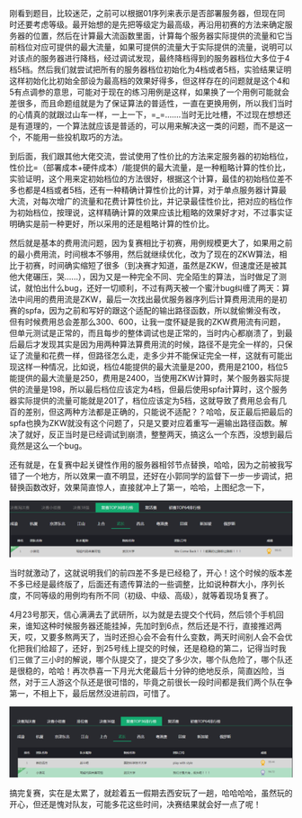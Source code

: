 刚看到题目，比较迷茫，之前可以根据01序列来表示是否部署服务器，但现在同时还要考虑等级。最开始想的是先把等级定为最高级，再沿用初赛的方法来确定服务器的位置，然后在计算最大流函数里面，计算每个服务器实际提供的流量和它当前档位对应可提供的最大流量，如果可提供的流量大于实际提供的流量，说明可以对该点的服务器进行降档，经过调试发现，最终降档得到的服务器档位大多位于4档5档。然后我们就尝试把所有的服务器档位初始化为4档或者5档，实验结果证明这样初始化比初始全部设为最高档的效果好得多，但这样存在的问题就是这个4和5有点调参的意思，可能对于现在的练习用例是这样，如果换了一个用例可能就会差很多，而且命题组就是为了保证算法的普适性，一直在更换用例，所以我们当时的心情真的就跟过山车一样，一上一下，=_=.......当时无比吐槽，不过现在想想还是有道理的，一个算法就应该是普适的，可以用来解决这一类的问题，而不是这一个，不能用一些投机取巧的方法。

到后面，我们跟其他大佬交流，尝试使用了性价比的方法来定服务器的初始档位，性价比=（部署成本+硬件成本）/能提供的最大流量，是一种粗略计算的性价比，实验证明，这个用来定初始档位的方法很好，根据这个计算，最佳的初始档位差不多也都是4档或者5档，还有一种精确计算性价比的计算，对于单点服务器计算最大流，对每次增广的流量和花费计算性价比，并记录最佳性价比，把对应的档位作为初始档位，按理说，这样精确计算的效果应该比粗略的效果好才对，不过事实证明确实是前一种更好，所以采用的还是粗略计算的性价比。

然后就是基本的费用流问题，因为复赛相比于初赛，用例规模更大了，如果用之前的最小费用流，时间根本不够用，然后就继续优化，改为了现在的ZKW算法，相比于初赛，时间确实缩短了很多（到决赛才知道，虽然是ZKW，但速度还是被其他大佬碾压，哭......），因为又是一种完全不同、完全陌生的算法，当时做足了测试，就怕出什么bug，还好一切顺利，不过有两天被一个蜜汁bug纠缠了两天：算法中间用的费用流是ZKW，最后一次找出最优服务器序列后计算费用流用的是初赛的spfa，因为之前和写好的跟这个适配的输出路径函数，所以就偷懒没有改，但有时候费用总会差那么300、600，让我一度怀疑是我的ZKW费用流有问题，但单元测试是正常的，而且每步的整体调试也是正常的，当时内心都崩溃了，到最后最后才发现其实是因为用两种算法算费用流的时候，路径不是完全一样的，只保证了流量和花费一样，但路径怎么走，走多少并不能保证完全一样，这就有可能出现这样一种情况，比如说，档位4能提供的最大流量是200，费用是2100，档位5能提供的最大流量是250，费用是2400，当使用ZKW计算时，某个服务器实际提供的流量是198，所以最后档位应该定为4档，但最后使用spfa计算时，这个服务器实际提供的流量可能就是201了，档位应该定为5档，这就导致了费用总会有几百的差别，但这两种方法都是正确的，只能说不适配？？哈哈，反正最后把最后的spfa也换为ZKW就没有这个问题了，只是又要对应着重写一遍输出路径函数。解决了就好，反正当时是已经调试到崩溃，整整两天，搞这么一个东西，没想到最后竟然是这么一个bug。

还有就是，在复赛中起关键性作用的服务器相邻节点替换，哈哈，因为之前被我写错了一个地方，所以效果一直不明显，还好在小郭同学的监督下一步一步调试，把替换函数改好，效果简直惊人，直接就冲上了第一，哈哈，上图纪念一下，

![first.png](https://github.com/ChaoZeyi/contest/blob/master/huawei2017_codeCraft/photos/first.png?raw=true)

当时就激动了，这就说明我们的前四差不多是已经稳了，开心！这个时候的版本差不多已经是最终版了，后面还有遗传算法的一些调整，比如说种群大小，序列长度，不同等级的用例均有所不同（初级、中级、高级），就等着现场复赛了。

4月23号那天，信心满满去了武研所，以为就是去提交个代码，然后领个手机回来，谁知这种时候服务器还能挂掉，先加时到6点，然后还是不行，直接推迟两天，哎，又要多熬两天了，当时还担心会不会有什么变数，两天时间别人会不会优化把我们给超了，还好，到25号线上提交的时候，还是稳稳的第二，记得当时我们三做了三小时的解说，哪个队提交了，提交了多少次，哪个队危险了，哪个队还是很稳的，哈哈！再次恭喜一下月光大佬最后十分钟的绝地反杀，简直凶险，当然，对于三人游这个队还是很可惜的，毕竟之前很长一段时间都是我们两个队在争第一，不相上下，最后居然没进前四，可惜了。

![semi-final_result.png](https://github.com/ChaoZeyi/contest/blob/master/huawei2017_codeCraft/photos/semi-final_result.png?raw=true)

搞完复赛，实在是太累了，就趁着五一假期去西安玩了一趟，哈哈哈哈，虽然玩的开心，但还是愧对队友，可能多花这些时间，决赛结果就会好一点了呢！





